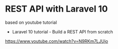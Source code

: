 # REST API with Laravel 10


based on youtube tutorial 
- Laravel 10 tutorial - Build a REST API from scratch

 https://www.youtube.com/watch?v=N9RKm7LJUjo